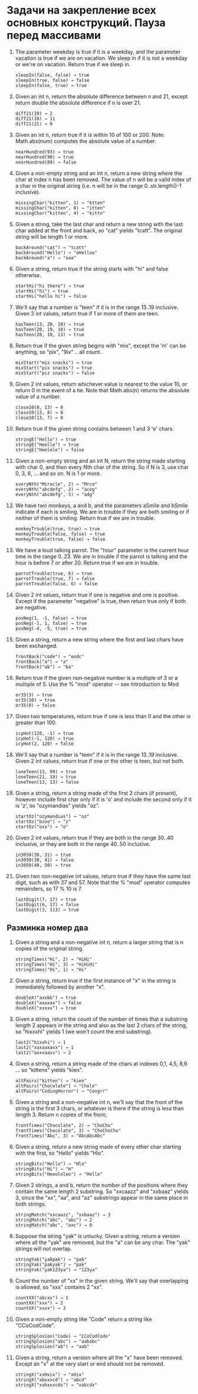 # Задачи на закрепление всех основных конструкций. Пауза перед массивами

1. The parameter weekday is true if it is a weekday, and the parameter vacation is true if we are on vacation. We sleep in if it is not a weekday or we're on vacation. Return true if we sleep in.
    ```
    sleepIn(false, false) → true
    sleepIn(true, false) → false
    sleepIn(false, true) → true
    ```
2. Given an int n, return the absolute difference between n and 21, except return double the absolute difference if n is over 21.
    ```
    diff21(19) → 2
    diff21(10) → 11
    diff21(21) → 0
    ```
3. Given an int n, return true if it is within 10 of 100 or 200. Note: Math.abs(num) computes the absolute value of a number.
   ```
   nearHundred(93) → true
   nearHundred(90) → true
   nearHundred(89) → false
   ```
4. Given a non-empty string and an int n, return a new string where the char at index n has been removed. The value of n will be a valid index of a char in the original string (i.e. n will be in the range 0..str.length()-1 inclusive).
    ```
    missingChar("kitten", 1) → "ktten"
    missingChar("kitten", 0) → "itten"
    missingChar("kitten", 4) → "kittn"
    ```
5. Given a string, take the last char and return a new string with the last char added at the front and back, so "cat" yields "tcatt". The original string will be length 1 or more.
    ```   
   backAround("cat") → "tcatt"
   backAround("Hello") → "oHelloo"
   backAround("a") → "aaa"
   ```
6. Given a string, return true if the string starts with "hi" and false otherwise.
    ```
    startHi("hi there") → true
    startHi("hi") → true
    startHi("hello hi") → false
    ```
7. We'll say that a number is "teen" if it is in the range 13..19 inclusive. Given 3 int values, return true if 1 or more of them are teen.
    ```
    hasTeen(13, 20, 10) → true
    hasTeen(20, 19, 10) → true
    hasTeen(20, 10, 13) → true
    ```
8. Return true if the given string begins with "mix", except the 'm' can be anything, so "pix", "9ix" .. all count.
    ```
    mixStart("mix snacks") → true
    mixStart("pix snacks") → true
    mixStart("piz snacks") → false
    ```
9. Given 2 int values, return whichever value is nearest to the value 10, or return 0 in the event of a tie. Note that Math.abs(n) returns the absolute value of a number.
    ```
    close10(8, 13) → 8
    close10(13, 8) → 8
    close10(13, 7) → 0
    ```
10. Return true if the given string contains between 1 and 3 'e' chars.
    ```
    stringE("Hello") → true
    stringE("Heelle") → true
    stringE("Heelele") → false
    ```
11. Given a non-empty string and an int N, return the string made starting with char 0, and then every Nth char of the string. So if N is 3, use char 0, 3, 6, ... and so on. N is 1 or more.
    ```
    everyNth("Miracle", 2) → "Mrce"
    everyNth("abcdefg", 2) → "aceg"
    everyNth("abcdefg", 3) → "adg"
    ```
12. We have two monkeys, a and b, and the parameters aSmile and bSmile indicate if each is smiling. We are in trouble if they are both smiling or if neither of them is smiling. Return true if we are in trouble.
    ```
    monkeyTrouble(true, true) → true
    monkeyTrouble(false, false) → true
    monkeyTrouble(true, false) → false
    ```
13. We have a loud talking parrot. The "hour" parameter is the current hour time in the range 0..23. We are in trouble if the parrot is talking and the hour is before 7 or after 20. Return true if we are in trouble.
    ```
    parrotTrouble(true, 6) → true
    parrotTrouble(true, 7) → false
    parrotTrouble(false, 6) → false
    ```
14. Given 2 int values, return true if one is negative and one is positive. Except if the parameter "negative" is true, then return true only if both are negative.
    ```
    posNeg(1, -1, false) → true
    posNeg(-1, 1, false) → true
    posNeg(-4, -5, true) → true
    ```
15. Given a string, return a new string where the first and last chars have been exchanged.
    ```
    frontBack("code") → "eodc"
    frontBack("a") → "a"
    frontBack("ab") → "ba"
    ```
16. Return true if the given non-negative number is a multiple of 3 or a multiple of 5. Use the % "mod" operator -- see Introduction to Mod
    ```
    or35(3) → true
    or35(10) → true
    or35(8) → false
    ```
17. Given two temperatures, return true if one is less than 0 and the other is greater than 100.
    ```    
    icyHot(120, -1) → true
    icyHot(-1, 120) → true
    icyHot(2, 120) → false
    ```
18. We'll say that a number is "teen" if it is in the range 13..19 inclusive. Given 2 int values, return true if one or the other is teen, but not both.
    ```    
    loneTeen(13, 99) → true
    loneTeen(21, 19) → true
    loneTeen(13, 13) → false
    ```
19. Given a string, return a string made of the first 2 chars (if present), however include first char only if it is 'o' and include the second only if it is 'z', so "ozymandias" yields "oz".
    ```
    startOz("ozymandias") → "oz"
    startOz("bzoo") → "z"
    startOz("oxx") → "o"
    ```
20. Given 2 int values, return true if they are both in the range 30..40 inclusive, or they are both in the range 40..50 inclusive.
    ```
    in3050(30, 31) → true
    in3050(30, 41) → false
    in3050(40, 50) → true
    ```
21. Given two non-negative int values, return true if they have the same last digit, such as with 27 and 57. Note that the % "mod" operator computes remainders, so 17 % 10 is 7.
    ```
    lastDigit(7, 17) → true
    lastDigit(6, 17) → false
    lastDigit(3, 113) → true
    ```

## Разминка номер два

1. Given a string and a non-negative int n, return a larger string that is n copies of the original string.
     ```
    stringTimes("Hi", 2) → "HiHi"
    stringTimes("Hi", 3) → "HiHiHi"
    stringTimes("Hi", 1) → "Hi"
     ```
2. Given a string, return true if the first instance of "x" in the string is immediately followed by another "x".
     ```
    doubleX("axxbb") → true
    doubleX("axaxax") → false
    doubleX("xxxxx") → true
     ```
3. Given a string, return the count of the number of times that a substring length 2 appears in the string and also as the last 2 chars of the string, so "hixxxhi" yields 1 (we won't count the end substring).
    ```
    last2("hixxhi") → 1
    last2("xaxxaxaxx") → 1
    last2("axxxaaxx") → 2
    ```
4. Given a string, return a string made of the chars at indexes 0,1, 4,5, 8,9 ... so "kittens" yields "kien".
    ```
    altPairs("kitten") → "kien"
    altPairs("Chocolate") → "Chole"
    altPairs("CodingHorror") → "Congrr"
    ```
5. Given a string and a non-negative int n, we'll say that the front of the string is the first 3 chars, or whatever is there if the string is less than length 3. Return n copies of the front;
    ```
    frontTimes("Chocolate", 2) → "ChoCho"
    frontTimes("Chocolate", 3) → "ChoChoCho"
    frontTimes("Abc", 3) → "AbcAbcAbc"
    ```
6. Given a string, return a new string made of every other char starting with the first, so "Hello" yields "Hlo".
    ```
    stringBits("Hello") → "Hlo"
    stringBits("Hi") → "H"
    stringBits("Heeololeo") → "Hello"
    ```
7. Given 2 strings, a and b, return the number of the positions where they contain the same length 2 substring. So "xxcaazz" and "xxbaaz" yields 3, since the "xx", "aa", and "az" substrings appear in the same place in both strings.
    ```
    stringMatch("xxcaazz", "xxbaaz") → 3
    stringMatch("abc", "abc") → 2
    stringMatch("abc", "axc") → 0
    ```
8. Suppose the string "yak" is unlucky. Given a string, return a version where all the "yak" are removed, but the "a" can be any char. The "yak" strings will not overlap.
    ```
    stringYak("yakpak") → "pak"
    stringYak("pakyak") → "pak"
    stringYak("yak123ya") → "123ya"
    ```
9. Count the number of "xx" in the given string. We'll say that overlapping is allowed, so "xxx" contains 2 "xx".
    ```
    countXX("abcxx") → 1
    countXX("xxx") → 2
    countXX("xxxx") → 3
    ```
10. Given a non-empty string like "Code" return a string like "CCoCodCode".
    ```   
    stringSplosion("Code) → "CCoCodCode"
    stringSplosion("abc") → "aababc"
    stringSplosion("ab") → "aab"
    ```   
11. Given a string, return a version where all the "x" have been removed. Except an "x" at the very start or end should not be removed.
    ```
    stringX("xxHxix") → "xHix"
    stringX("abxxxcd") → "abcd"
    stringX("xabxxxcdx") → "xabcdx"
    ```
